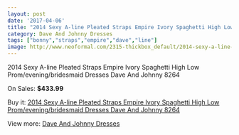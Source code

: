 ```yaml
---
layout: post
date: '2017-04-06'
title: "2014 Sexy A-line Pleated Straps Empire Ivory Spaghetti High Low Prom/evening/bridesmaid Dresses Dave And Johnny 8264"
category: Dave And Johnny Dresses
tags: ["bonny","straps","empire","dave","line"]
image: http://www.neoformal.com/2315-thickbox_default/2014-sexy-a-line-pleated-straps-empire-ivory-spaghetti-high-low-prom-evening-bridesmaid-dresses-dave-and-johnny-8264.jpg
---
```

2014 Sexy A-line Pleated Straps Empire Ivory Spaghetti High Low Prom/evening/bridesmaid Dresses Dave And Johnny 8264

On Sales: **$433.99**
<a href="https://www.neoformal.com/en/dave-and-johnny-dresses/864-2014-sexy-a-line-pleated-straps-empire-ivory-spaghetti-high-low-prom-evening-bridesmaid-dresses-dave-and-johnny-8264.html"><amp-img layout="responsive" width="600" height="600" src="//www.neoformal.com/2315-thickbox_default/2014-sexy-a-line-pleated-straps-empire-ivory-spaghetti-high-low-prom-evening-bridesmaid-dresses-dave-and-johnny-8264.jpg" alt="2014 Sexy A-line Pleated Straps Empire Ivory Spaghetti High Low Prom/evening/bridesmaid Dresses Dave And Johnny 8264 0" /></a>
<a href="https://www.neoformal.com/en/dave-and-johnny-dresses/864-2014-sexy-a-line-pleated-straps-empire-ivory-spaghetti-high-low-prom-evening-bridesmaid-dresses-dave-and-johnny-8264.html"><amp-img layout="responsive" width="600" height="600" src="//www.neoformal.com/2316-thickbox_default/2014-sexy-a-line-pleated-straps-empire-ivory-spaghetti-high-low-prom-evening-bridesmaid-dresses-dave-and-johnny-8264.jpg" alt="2014 Sexy A-line Pleated Straps Empire Ivory Spaghetti High Low Prom/evening/bridesmaid Dresses Dave And Johnny 8264 1" /></a>

Buy it: [2014 Sexy A-line Pleated Straps Empire Ivory Spaghetti High Low Prom/evening/bridesmaid Dresses Dave And Johnny 8264](https://www.neoformal.com/en/dave-and-johnny-dresses/864-2014-sexy-a-line-pleated-straps-empire-ivory-spaghetti-high-low-prom-evening-bridesmaid-dresses-dave-and-johnny-8264.html "2014 Sexy A-line Pleated Straps Empire Ivory Spaghetti High Low Prom/evening/bridesmaid Dresses Dave And Johnny 8264")

View more: [Dave And Johnny Dresses](https://www.neoformal.com/en/9-dave-and-johnny-dresses "Dave And Johnny Dresses")
